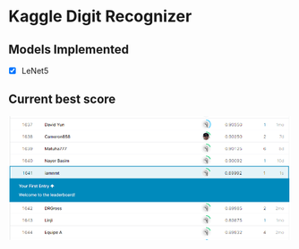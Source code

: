 # Kaggle Digit Recognizer
## Models Implemented
- [x] LeNet5
## Current best score
![rank](img/ranking.png)